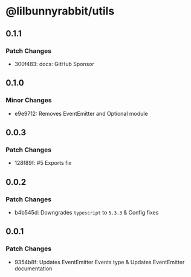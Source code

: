 # @lilbunnyrabbit/utils

## 0.1.1

### Patch Changes

- 300f483: docs: GitHub Sponsor

## 0.1.0

### Minor Changes

- e9e9712: Removes EventEmitter and Optional module

## 0.0.3

### Patch Changes

- 128f89f: #5 Exports fix

## 0.0.2

### Patch Changes

- b4b545d: Downgrades `typescript` to `5.3.3` & Config fixes

## 0.0.1

### Patch Changes

- 9354b8f: Updates EventEmitter Events type & Updates EventEmitter documentation
